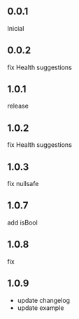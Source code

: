 ## 0.0.1
Inicial

## 0.0.2
fix Health suggestions

## 1.0.1
release

## 1.0.2
fix Health suggestions

## 1.0.3
fix nullsafe

## 1.0.7
add isBool

## 1.0.8
fix 

## 1.0.9
- update changelog
- update example